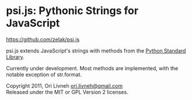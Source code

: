# psi.js: Pythonic Strings for JavaScript #
<https://github.com/zelak/psi.js>

psi.js extends JavaScript's strings with methods from the 
[Python Standard Library](http://docs.python.org/dev/library/string.html).

Currently under development. Most methods are implemented,
with the notable exception of str.format.

Copyright 2011, Ori Livneh <ori.livneh@gmail.com>  
Released under the MIT or GPL Version 2 licenses.
